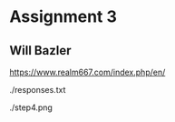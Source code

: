 # Assignment 3

## Will Bazler

https://www.realm667.com/index.php/en/

./responses.txt

./step4.png
